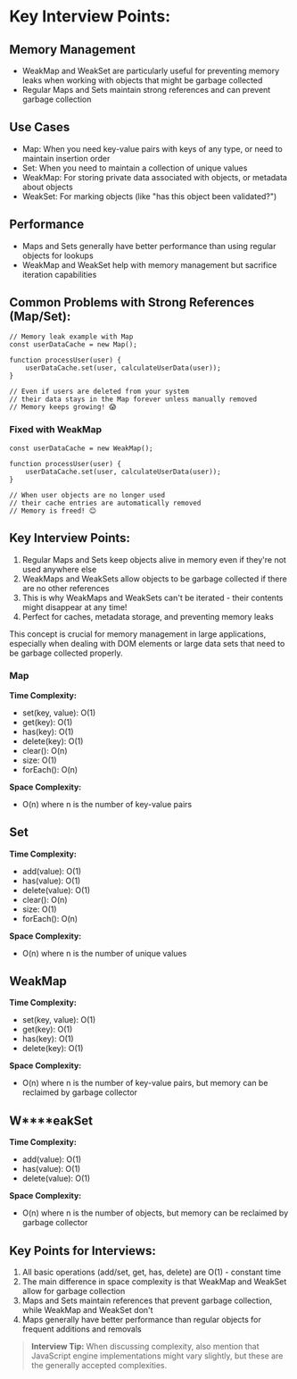 # Key Interview Points:

## **Memory Management**

* WeakMap and WeakSet are particularly useful for preventing memory leaks when working with objects that might be garbage collected
* Regular Maps and Sets maintain strong references and can prevent garbage collection

## **Use Cases**

* Map: When you need key-value pairs with keys of any type, or need to maintain insertion order
* Set: When you need to maintain a collection of unique values
* WeakMap: For storing private data associated with objects, or metadata about objects
* WeakSet: For marking objects (like "has this object been validated?")

## **Performance**

* Maps and Sets generally have better performance than using regular objects for lookups
* WeakMap and WeakSet help with memory management but sacrifice iteration capabilities

## Common Problems with Strong References (Map/Set):

```
// Memory leak example with Map
const userDataCache = new Map();

function processUser(user) {
    userDataCache.set(user, calculateUserData(user));
}

// Even if users are deleted from your system
// their data stays in the Map forever unless manually removed
// Memory keeps growing! 😱
```

### Fixed with WeakMap

```
const userDataCache = new WeakMap();

function processUser(user) {
    userDataCache.set(user, calculateUserData(user));
}

// When user objects are no longer used
// their cache entries are automatically removed
// Memory is freed! 😊
```

## Key Interview Points:

1. Regular Maps and Sets keep objects alive in memory even if they're not used anywhere else
2. WeakMaps and WeakSets allow objects to be garbage collected if there are no other references
3. This is why WeakMaps and WeakSets can't be iterated - their contents might disappear at any time!
4. Perfect for caches, metadata storage, and preventing memory leaks

This concept is crucial for memory management in large applications, especially when dealing with DOM elements or large data sets that need to be garbage collected properly.

### **Map**

**Time Complexity:**

* set(key, value): O(1)
* get(key): O(1)
* has(key): O(1)
* delete(key): O(1)
* clear(): O(n)
* size: O(1)
* forEach(): O(n)

**Space Complexity:**

* O(n) where n is the number of key-value pairs

## **Set**

**Time Complexity:**

* add(value): O(1)
* has(value): O(1)
* delete(value): O(1)
* clear(): O(n)
* size: O(1)
* forEach(): O(n)

**Space Complexity:**

* O(n) where n is the number of unique values

## **WeakMap**

**Time Complexity:**

* set(key, value): O(1)
* get(key): O(1)
* has(key): O(1)
* delete(key): O(1)

**Space Complexity:**

* O(n) where n is the number of key-value pairs, but memory can be reclaimed by garbage collector

## **W****eakSet**

**Time Complexity:**

* add(value): O(1)
* has(value): O(1)
* delete(value): O(1)

**Space Complexity:**

* O(n) where n is the number of objects, but memory can be reclaimed by garbage collector

## Key Points for Interviews:

1. All basic operations (add/set, get, has, delete) are O(1) - constant time
2. The main difference in space complexity is that WeakMap and WeakSet allow for garbage collection
3. Maps and Sets maintain references that prevent garbage collection, while WeakMap and WeakSet don't
4. Maps generally have better performance than regular objects for frequent additions and removals

> **Interview Tip:** When discussing complexity, also mention that JavaScript engine implementations might vary slightly, but these are the generally accepted complexities.
